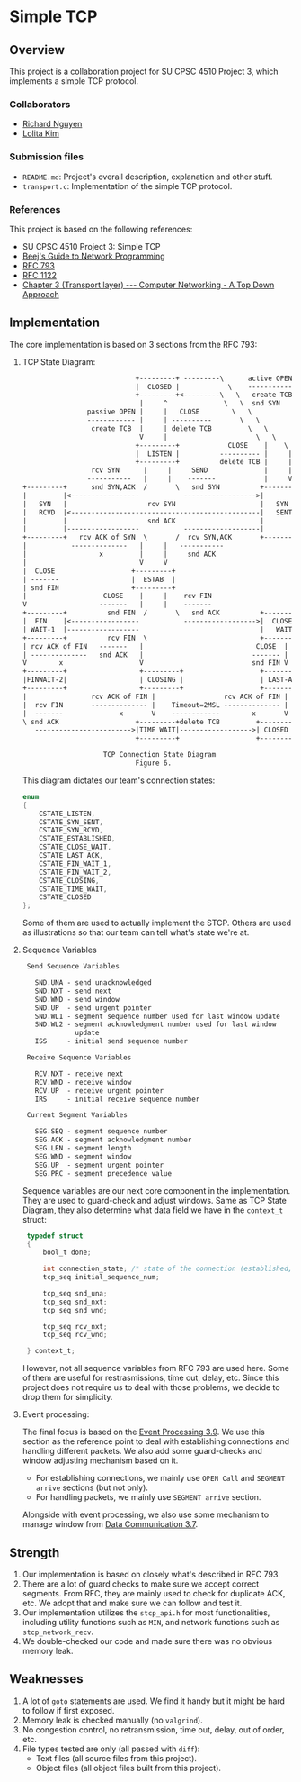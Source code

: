 # Simple TCP

## Overview

This project is a collaboration project for SU CPSC 4510 Project 3, which
implements a simple TCP protocol.

### Collaborators

- [Richard Nguyen](mnguyen19@seattleu.edu)
- [Lolita Kim](lngo1@seattleu.edu)

### Submission files

- `README.md`: Project's overall description, explanation and other stuff.
- `transport.c`: Implementation of the simple TCP protocol.

### References

This project is based on the following references:

- SU CPSC 4510 Project 3: Simple TCP
- [Beej's Guide to Network Programming](https://beej.us/guide/bgnet/html/multi/index.html)
- [RFC 793](https://datatracker.ietf.org/doc/html/rfc793)
- [RFC 1122](https://datatracker.ietf.org/doc/html/rfc1122)
- [Chapter 3 (Transport layer) --- Computer Networking - A Top Down Approach](https://www.amazon.com/Computer-Networking-Top-Down-Approach-7th/dp/0133594149/ref=zg_bs_491302_sccl_17/136-1923250-5131831?psc=1)

## Implementation

The core implementation is based on 3 sections from the RFC 793:

1. TCP State Diagram:

   ```txt
                               +---------+ ---------\      active OPEN
                               |  CLOSED |            \    -----------
                               +---------+<---------\   \   create TCB
                                |     ^              \   \  snd SYN
                   passive OPEN |     |   CLOSE        \   \
                   ------------ |     | ----------       \   \
                    create TCB  |     | delete TCB         \   \
                                V     |                      \   \
                               +---------+            CLOSE    |    \
                               |  LISTEN |          ---------- |     |
                               +---------+          delete TCB |     |
                    rcv SYN      |     |     SEND              |     |
                   -----------   |     |    -------            |     V
   +---------+      snd SYN,ACK  /       \   snd SYN          +---------+
   |         |<-----------------           ------------------>|         |
   |   SYN   |                    rcv SYN                     |   SYN   |
   |   RCVD  |<-----------------------------------------------|   SENT  |
   |         |                    snd ACK                     |         |
   |         |------------------           -------------------|         |
   +---------+   rcv ACK of SYN  \       /  rcv SYN,ACK       +---------+
   |           --------------   |     |   -----------
   |                  x         |     |     snd ACK
   |                            V     V
   |  CLOSE                   +---------+
   | -------                  |  ESTAB  |
   | snd FIN                  +---------+
   |                   CLOSE    |     |    rcv FIN
   V                  -------   |     |    -------
   +---------+          snd FIN  /       \   snd ACK          +---------+
   |  FIN    |<-----------------           ------------------>|  CLOSE  |
   | WAIT-1  |------------------                              |   WAIT  |
   +---------+          rcv FIN  \                            +---------+
   | rcv ACK of FIN   -------   |                            CLOSE  |
   | --------------   snd ACK   |                           ------- |
   V        x                   V                           snd FIN V
   +---------+                  +---------+                   +---------+
   |FINWAIT-2|                  | CLOSING |                   | LAST-ACK|
   +---------+                  +---------+                   +---------+
   |                rcv ACK of FIN |                 rcv ACK of FIN |
   |  rcv FIN       -------------- |    Timeout=2MSL -------------- |
   |  -------              x       V    ------------        x       V
   \ snd ACK                   +---------+delete TCB         +---------+
      ------------------------>|TIME WAIT|------------------>| CLOSED  |
                               +---------+                   +---------+

                       TCP Connection State Diagram
                               Figure 6.
   ```

   This diagram dictates our team's connection states:

   ```c
   enum
   {
       CSTATE_LISTEN,
       CSTATE_SYN_SENT,
       CSTATE_SYN_RCVD,
       CSTATE_ESTABLISHED,
       CSTATE_CLOSE_WAIT,
       CSTATE_LAST_ACK,
       CSTATE_FIN_WAIT_1,
       CSTATE_FIN_WAIT_2,
       CSTATE_CLOSING,
       CSTATE_TIME_WAIT,
       CSTATE_CLOSED
   };
   ```

   Some of them are used to actually implement the STCP. Others are used as
   illustrations so that our team can tell what's state we're at.

2. Sequence Variables

   ```txt
    Send Sequence Variables

      SND.UNA - send unacknowledged
      SND.NXT - send next
      SND.WND - send window
      SND.UP  - send urgent pointer
      SND.WL1 - segment sequence number used for last window update
      SND.WL2 - segment acknowledgment number used for last window
                update
      ISS     - initial send sequence number

    Receive Sequence Variables

      RCV.NXT - receive next
      RCV.WND - receive window
      RCV.UP  - receive urgent pointer
      IRS     - initial receive sequence number

    Current Segment Variables

      SEG.SEQ - segment sequence number
      SEG.ACK - segment acknowledgment number
      SEG.LEN - segment length
      SEG.WND - segment window
      SEG.UP  - segment urgent pointer
      SEG.PRC - segment precedence value
   ```

   Sequence variables are our next core component in the implementation. They
   are used to guard-check and adjust windows. Same as TCP State Diagram, they
   also determine what data field we have in the `context_t` struct:

   ```c
    typedef struct
    {
        bool_t done;

        int connection_state; /* state of the connection (established, etc.) */
        tcp_seq initial_sequence_num;

        tcp_seq snd_una;
        tcp_seq snd_nxt;
        tcp_seq snd_wnd;

        tcp_seq rcv_nxt;
        tcp_seq rcv_wnd;

    } context_t;
   ```

   However, not all sequence variables from RFC 793 are used here. Some of them
   are useful for restrasmissions, time out, delay, etc. Since this project does
   not require us to deal with those problems, we decide to drop them for
   simplicity.

3. Event processing:

   The final focus is based on the [Event Processing 3.9](https://www.rfc-editor.org/rfc/rfc793#section-3.9).
   We use this section as the reference point to deal with establishing
   connections and handling different packets. We also add some guard-checks
   and window adjusting mechanism based on it.

   - For establishing connections, we mainly use `OPEN Call` and `SEGMENT arrive`
     sections (but not only).
   - For handling packets, we mainly use `SEGMENT arrive` section.

   Alongside with event processing, we also use some mechanism to manage window
   from [Data Communication 3.7](https://www.rfc-editor.org/rfc/rfc793#section-3.7).

## Strength

1. Our implementation is based on closely what's described in RFC 793.
2. There are a lot of guard checks to make sure we accept correct segments. From
   RFC, they are mainly used to check for duplicate ACK, etc. We adopt that and
   make sure we can follow and test it.
3. Our implementation utilizes the `stcp_api.h` for most functionalities,
   including utility functions such as `MIN`, and network functions such as
   `stcp_network_recv`.
4. We double-checked our code and made sure there was no obvious memory leak.

## Weaknesses

1. A lot of `goto` statements are used. We find it handy but it might be hard to
   follow if first exposed.
2. Memory leak is checked manually (no `valgrind`).
3. No congestion control, no retransmission, time out, delay, out of order, etc.
4. File types tested are only (all passed with `diff`):
   - Text files (all source files from this project).
   - Object files (all object files built from this project).
